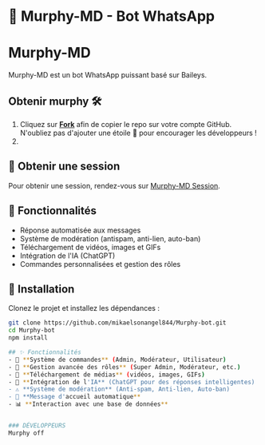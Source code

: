# 🤖 Murphy-MD - Bot WhatsApp

# Murphy-MD

Murphy-MD est un bot WhatsApp puissant basé sur Baileys.

## Obtenir murphy 🛠️

1. Cliquez sur **[Fork](https://github.com/mikaelsonangel844/Murphy-md-session-/fork)** afin de copier le repo sur votre compte GitHub. N'oubliez pas d'ajouter une étoile 🌟 pour encourager les développeurs !
2. 
## 📌 Obtenir une session

Pour obtenir une session, rendez-vous sur [Murphy-MD Session](https://murphy-md.onrender.com).

## 🚀 Fonctionnalités

- Réponse automatisée aux messages  
- Système de modération (antispam, anti-lien, auto-ban)  
- Téléchargement de vidéos, images et GIFs  
- Intégration de l'IA (ChatGPT)  
- Commandes personnalisées et gestion des rôles  

## 📜 Installation

Clonez le projet et installez les dépendances :

```sh
git clone https://github.com/mikaelsonangel844/Murphy-bot.git
cd Murphy-bot
npm install

## ✨ Fonctionnalités
- 📌 **Système de commandes** (Admin, Modérateur, Utilisateur)
- 🔧 **Gestion avancée des rôles** (Super Admin, Modérateur, etc.)
- 🚀 **Téléchargement de médias** (vidéos, images, GIFs)
- 🤖 **Intégration de l'IA** (ChatGPT pour des réponses intelligentes)
- ⚠️ **Système de modération** (Anti-spam, Anti-lien, Auto-ban)
- 👋 **Message d'accueil automatique**
- 📊 **Interaction avec une base de données**


### DÉVELOPPEURS 
Murphy off
